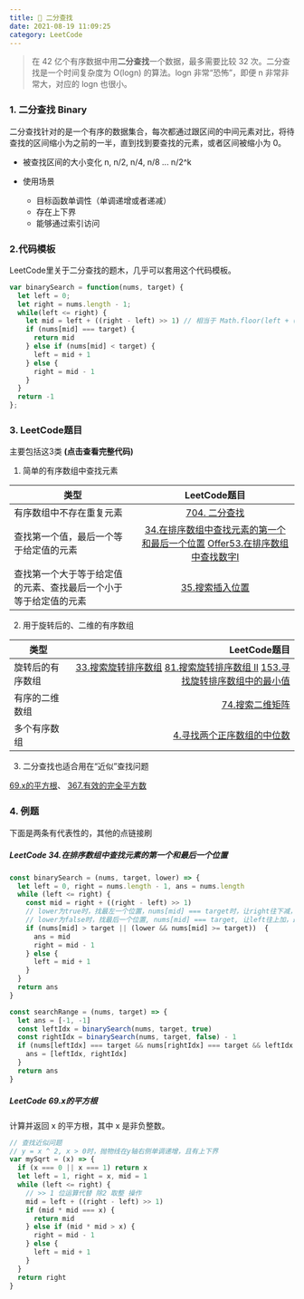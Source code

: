 ```yaml
---
title: 🤔 二分查找 
date: 2021-08-19 11:09:25
category: LeetCode
---
```

> 在 42 亿个有序数据中用**二分查找**一个数据，最多需要比较 32 次。二分查找是一个时间复杂度为 O(logn) 的算法。logn 非常“恐怖”，即便 n 非常非常大，对应的 logn 也很小。


### 1. 二分查找 Binary
二分查找针对的是一个有序的数据集合，每次都通过跟区间的中间元素对比，将待查找的区间缩小为之前的一半，直到找到要查找的元素，或者区间被缩小为 0。

- 被查找区间的大小变化
n, n/2, n/4, n/8 ... n/2^k

- 使用场景
  - 目标函数单调性（单调递增或者递减）
  - 存在上下界
  - 能够通过索引访问



### 2.代码模板
LeetCode里关于二分查找的题木，几乎可以套用这个代码模板。
```js
var binarySearch = function(nums, target) {
  let left = 0;
  let right = nums.length - 1;
  while(left <= right) {
    let mid = left + ((right - left) >> 1) // 相当于 Math.floor(left + (right - left) / 2)
    if (nums[mid] === target) {
      return mid
    } else if (nums[mid] < target) {
      left = mid + 1
    } else {
      right = mid - 1
    }
  }
  return -1
};
```


### 3. LeetCode题目
主要包括这3类 **(点击查看完整代码)**


1. 简单的有序数组中查找元素

类型 | LeetCode题目
---|:--:|
有序数组中不存在重复元素 | [704. 二分查找](https://github.com/ufresh2013/-algorithm015/blob/master/BinarySearch/704.%E4%BA%8C%E5%88%86%E6%9F%A5%E6%89%BE.md)
查找第一个值，最后一个等于给定值的元素 | [34.在排序数组中查找元素的第一个和最后一个位置](https://github.com/ufresh2013/-algorithm015/blob/master/BinarySearch/34.%E5%9C%A8%E6%8E%92%E5%BA%8F%E6%95%B0%E7%BB%84%E4%B8%AD%E6%9F%A5%E6%89%BE%E5%85%83%E7%B4%A0%E7%9A%84%E7%AC%AC%E4%B8%80%E4%B8%AA%E5%92%8C%E6%9C%80%E5%90%8E%E4%B8%80%E4%B8%AA%E4%BD%8D%E7%BD%AE.md)   [Offer53.在排序数组中查找数字I](https://github.com/ufresh2013/-algorithm015/blob/master/BinarySearch/Offer53-%E5%9C%A8%E6%8E%92%E5%BA%8F%E6%95%B0%E7%BB%84%E4%B8%AD%E6%9F%A5%E6%89%BE%E6%95%B0%E5%AD%97I.md)
查找第一个大于等于给定值的元素、查找最后一个小于等于给定值的元素 | [35.搜索插入位置](https://github.com/ufresh2013/-algorithm015/blob/master/BinarySearch/35.%E6%90%9C%E7%B4%A2%E6%8F%92%E5%85%A5%E4%BD%8D%E7%BD%AE.md)

2. 用于旋转后的、二维的有序数组

类型 | LeetCode题目
---|---:
旋转后的有序数组 | [33.搜索旋转排序数组](https://github.com/ufresh2013/-algorithm015/blob/master/BinarySearch/33.%E6%90%9C%E7%B4%A2%E6%97%8B%E8%BD%AC%E6%8E%92%E5%BA%8F%E6%95%B0%E7%BB%84.md) [81.搜索旋转排序数组 II]() [153.寻找旋转排序数组中的最小值](https://github.com/ufresh2013/-algorithm015/blob/master/BinarySearch/33.%E6%90%9C%E7%B4%A2%E6%97%8B%E8%BD%AC%E6%8E%92%E5%BA%8F%E6%95%B0%E7%BB%84.md)
有序的二维数组 | [74.搜索二维矩阵](https://github.com/ufresh2013/-algorithm015/blob/master/BinarySearch/74.%E6%90%9C%E7%B4%A2%E4%BA%8C%E7%BB%B4%E7%9F%A9%E9%98%B5.md)
多个有序数组 | [4.寻找两个正序数组的中位数](https://leetcode-cn.com/problems/median-of-two-sorted-arrays/)

3. 二分查找也适合用在“近似”查找问题

[69.x的平方根](https://github.com/ufresh2013/-algorithm015/blob/master/BinarySearch/69.x%20%E7%9A%84%E5%B9%B3%E6%96%B9%E6%A0%B9.md)、 [367.有效的完全平方数](https://github.com/ufresh2013/-algorithm015/blob/master/BinarySearch/367.%E6%9C%89%E6%95%88%E7%9A%84%E5%AE%8C%E5%85%A8%E5%B9%B3%E6%96%B9%E6%95%B0.md)



### 4. 例题
下面是两条有代表性的，其他的点链接刷
##### LeetCode 34.在排序数组中查找元素的第一个和最后一个位置
```js
const binarySearch = (nums, target, lower) => {
  let left = 0, right = nums.length - 1, ans = nums.length
  while (left <= right) {
    const mid = right + ((right - left) >> 1)
    // lower为true时，找最左一个位置，nums[mid] === target时，让right往下减，最后找到最左侧的索引
    // lower为false时，找最后一个位置, nums[mid] === target, 让left往上加，最后找到大于target的索引
    if (nums[mid] > target || (lower && nums[mid] >= target))  {
      ans = mid
      right = mid - 1
    } else {
      left = mid + 1
    }
  }
  return ans
}

const searchRange = (nums, target) => {
  let ans = [-1, -1]
  const leftIdx = binarySearch(nums, target, true)
  const rightIdx = binarySearch(nums, target, false) - 1
  if (nums[leftIdx] === target && nums[rightIdx] === target && leftIdx >= 0 && rightIdx < nums.length) {
    ans = [leftIdx, rightIdx]
  }
  return ans
}
```



##### LeetCode 69.x的平方根
计算并返回 x 的平方根，其中 x 是非负整数。
```js
// 查找近似问题
// y = x ^ 2, x > 0时，抛物线在y轴右侧单调递增，且有上下界
var mySqrt = (x) => {
  if (x === 0 || x === 1) return x
  let left = 1, right = x, mid = 1
  while (left <= right) {
    // >> 1 位运算代替 除2 取整 操作
    mid = left + ((right - left) >> 1)
    if (mid * mid === x) {
      return mid
    } else if (mid * mid > x) {
      right = mid - 1
    } else {
      left = mid + 1
    }
  }
  return right
}
```